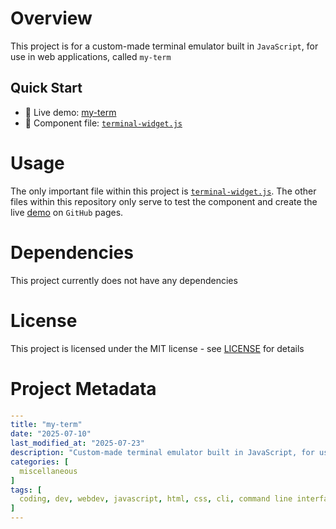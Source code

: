 # Overview
This project is for a custom-made terminal emulator built in `JavaScript`, for use in web applications, called `my-term`

## Quick Start
- 🚀 Live demo: [my-term](https://scarletti-ben.github.io/my-term)
- 📁 Component file: [`terminal-widget.js`](./docs/components/terminal-widget.js)

# Usage
The only important file within this project is [`terminal-widget.js`](./docs/components/terminal-widget.js). The other files within this repository only serve to test the component and create the live [demo](https://scarletti-ben.github.io/my-term) on `GitHub` pages.

# Dependencies
This project currently does not have any dependencies

# License
This project is licensed under the MIT license - see [LICENSE](LICENSE) for details

# Project Metadata
```yaml
---
title: "my-term"
date: "2025-07-10"
last_modified_at: "2025-07-23"
description: "Custom-made terminal emulator built in JavaScript, for use in web applications"
categories: [
  miscellaneous
]
tags: [
  coding, dev, webdev, javascript, html, css, cli, command line interface, terminal, my-term, myterm, shell
]
---
```